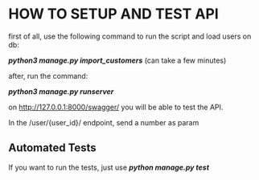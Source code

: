 # HOW TO SETUP AND TEST API

first of all, use the following command to run the script and load users on db:

**_python3 manage.py import_customers_**
(can take a few minutes)

after, run the command:

**_python3 manage.py runserver_**

on http://127.0.0.1:8000/swagger/ you will be able to test the API.

In the /user/{user_id}/ endpoint, send a number as param

## Automated Tests

If you want to run the tests, just use **_python manage.py test_**
